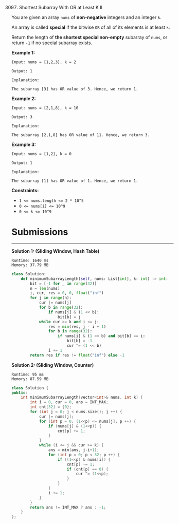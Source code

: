 3097. Shortest Subarray With OR at Least K II

You are given an array `nums` of **non-negative** integers and an integer `k`.

An array is called **special** if the bitwise `OR` of all of its elements is at least `k`.

Return the length of **the shortest special non-empty** subarray  of `nums`, or return `-1` if no special subarray exists.

 

**Example 1:**
```
Input: nums = [1,2,3], k = 2

Output: 1

Explanation:

The subarray [3] has OR value of 3. Hence, we return 1.
```

**Example 2:**
```
Input: nums = [2,1,8], k = 10

Output: 3

Explanation:

The subarray [2,1,8] has OR value of 11. Hence, we return 3.
```

**Example 3:**
```
Input: nums = [1,2], k = 0

Output: 1

Explanation:

The subarray [1] has OR value of 1. Hence, we return 1.
```
 

**Constraints:**

* `1 <= nums.length <= 2 * 10^5`
* `0 <= nums[i] <= 10^9`
* `0 <= k <= 10^9`

# Submissions
---
**Solution 1: (Sliding Window, Hash Table)**
```
Runtime: 1640 ms
Memory: 37.79 MB
```
```python
class Solution:
    def minimumSubarrayLength(self, nums: List[int], k: int) -> int:
        bit = [-1 for _ in range(32)]
        n = len(nums)
        i, cur, res = 0, 0, float("inf")
        for j in range(n):
            cur |= nums[j]
            for b in range(32):
                if nums[j] & (1 << b):
                    bit[b] = j
            while cur >= k and i <= j:
                res = min(res, j - i + 1)
                for b in range(32):
                    if nums[i] & (1 << b) and bit[b] == i:
                        bit[b] = -1
                        cur ^= (1 << b)
                i += 1     
        return res if res != float("inf") else -1
```

**Solution 2: (Sliding Window, Counter)**
```
Runtime: 95 ms
Memory: 87.59 MB
```
```c++
class Solution {
public:
    int minimumSubarrayLength(vector<int>& nums, int k) {
        int i = 0, cur = 0, ans = INT_MAX;
        int cnt[32] = {0};
        for (int j = 0; j < nums.size(); j ++) {
            cur |= nums[j];
            for (int p = 0; (1<<p) <= nums[j]; p ++) {
                if (nums[j] & (1<<p)) {
                    cnt[p] += 1;
                }
            }
            while (i <= j && cur >= k) {
                ans = min(ans, j-i+1);
                for (int p = 0; p < 32; p ++) {
                    if ((1<<p) & nums[i]) {
                        cnt[p] -= 1;
                        if (cnt[p] == 0) {
                            cur ^= (1<<p);
                        }
                    }
                }
                i += 1;
            }
        }
        return ans != INT_MAX ? ans : -1;
    }
};
```
